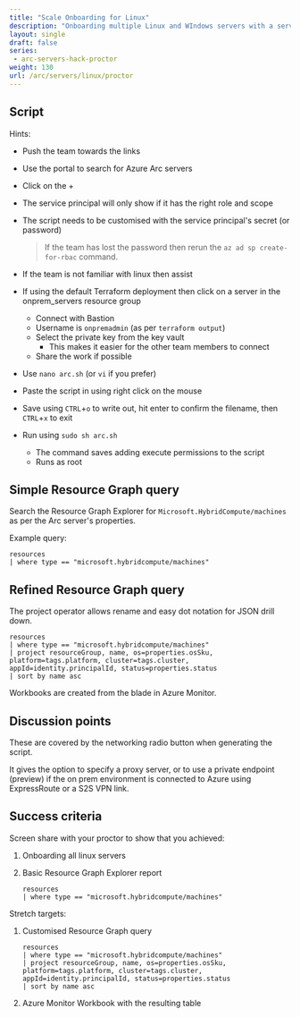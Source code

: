 ```yaml
---
title: "Scale Onboarding for Linux"
description: "Onboarding multiple Linux and WIndows servers with a service principal, then automate conneting with the azcmagent."
layout: single
draft: false
series:
 - arc-servers-hack-proctor
weight: 130
url: /arc/servers/linux/proctor
---
```


## Script

Hints:

* Push the team towards the links
* Use the portal to search for Azure Arc servers
* Click on the +
* The service principal will only show if it has the right role and scope
* The script needs to be customised with the service principal's secret (or password)

    > If the team has lost the password then rerun the `az ad sp create-for-rbac` command.

* If the team is not familiar with linux then assist
* If using the default Terraform deployment then click on a server in the onprem_servers resource group
  * Connect with Bastion
  * Username is `onpremadmin` (as per `terraform output`)
  * Select the private key from the key vault
    * This makes it easier for the other team members to connect
  * Share the work if possible
* Use `nano arc.sh` (or `vi` if you prefer)
* Paste the script in using right click on the mouse
* Save using `CTRL`+`o` to write out, hit enter to confirm the filename, then `CTRL`+`x` to exit
* Run using `sudo sh arc.sh`
  * The command saves adding execute permissions to the script
  * Runs as root

## Simple Resource Graph query

Search the Resource Graph Explorer for `Microsoft.HybridCompute/machines` as per the Arc server's properties.

Example query:

```text
resources
| where type == "microsoft.hybridcompute/machines"
```

## Refined Resource Graph query

The project operator allows rename and easy dot notation for JSON drill down.

```text
resources
| where type == "microsoft.hybridcompute/machines"
| project resourceGroup, name, os=properties.osSku, platform=tags.platform, cluster=tags.cluster, appId=identity.principalId, status=properties.status
| sort by name asc
```

Workbooks are created from the blade in Azure Monitor.

## Discussion points

These are covered by the networking radio button when generating the script.

It gives the option to specify a proxy server, or to use a private endpoint (preview) if the on prem environment is connected to Azure using ExpressRoute or a S2S VPN link.

## Success criteria

Screen share with your proctor to show that you achieved:

1. Onboarding all linux servers
1. Basic Resource Graph Explorer report

    ```text
    resources
    | where type == "microsoft.hybridcompute/machines"
    ```

Stretch targets:

1. Customised Resource Graph query

    ```text
    resources
    | where type == "microsoft.hybridcompute/machines"
    | project resourceGroup, name, os=properties.osSku, platform=tags.platform, cluster=tags.cluster, appId=identity.principalId, status=properties.status
    | sort by name asc
    ```

1. Azure Monitor Workbook with the resulting table
